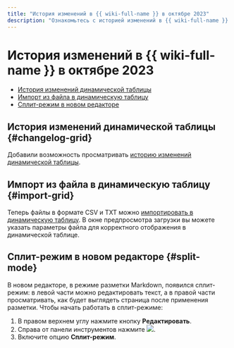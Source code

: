 ```yaml
---
title: "История изменений в {{ wiki-full-name }} в октябре 2023"
description: "Ознакомьтесь с историей изменений в {{ wiki-full-name }} за октябрь 2023."
---
```


# История изменений в {{ wiki-full-name }} в октябре 2023

* [История изменений динамической таблицы](#changelog-grid)
* [Импорт из файла в динамическую таблицу](#import-grid)
* [Сплит-режим в новом редакторе](#split-mode)

## История изменений динамической таблицы {#changelog-grid}

Добавили возможность просматривать [историю изменений динамической таблицы](../history.md#grid).

## Импорт из файла в динамическую таблицу {#import-grid}

Теперь файлы в формате CSV и TXT можно [импортировать в динамическую таблицу](../import-page.md#dynamic-table). В окне предпросмотра загрузки вы можете указать параметры файла для корректного отображения в динамической таблице.

## Сплит-режим в новом редакторе {#split-mode}

В новом редакторе, в режиме разметки Markdown, появился сплит-режим: в левой части можно редактировать текст, а в правой части просматривать, как будет выглядеть страница после применения разметки. Чтобы начать работать в сплит-режиме:

1. В правом верхнем углу нажмите кнопку **Редактировать**.
1. Cправа от панели инструментов нажмите ![](../../_assets/wiki/svg/wysiwyg/show.svg).
1. Включите опцию **Сплит-режим**.
